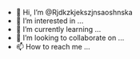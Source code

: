 - 👋 Hi, I’m @Rjdkzkjekszjnsaoshnska
- 👀 I’m interested in ...
- 🌱 I’m currently learning ...
- 💞️ I’m looking to collaborate on ...
- 📫 How to reach me ...

<!---
Rjdkzkjekszjnsaoshnska/Rjdkzkjekszjnsaoshnska is a ✨ special ✨ repository because its `README.md` (this file) appears on your GitHub profile.
You can click the Preview link to take a look at your changes.
--->
